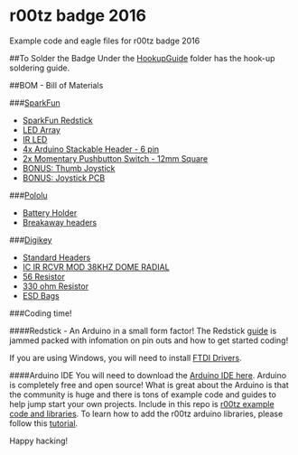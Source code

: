 # r00tz badge 2016
Example code and eagle files for r00tz badge 2016

##To Solder the Badge
Under the [HookupGuide](https://github.com/HelloTechie/r00tzbadge/tree/master/HookupGuide) folder has the hook-up soldering guide.

##BOM - Bill of Materials

###[SparkFun](https://www.sparkfun.com)

* [SparkFun Redstick](https://www.sparkfun.com/products/13741)
* [LED Array](https://www.sparkfun.com/products/13795)
* [IR LED](https://www.sparkfun.com/products/9349)
* [4x Arduino Stackable Header - 6 pin](https://www.sparkfun.com/products/9280)
* [2x Momentary Pushbutton Switch - 12mm Square](https://www.sparkfun.com/products/9190)
* [BONUS: Thumb Joystick](https://www.sparkfun.com/products/9032)
* [BONUS: Joystick PCB](https://www.sparkfun.com/products/9110)

###[Pololu](https://www.pololu.com)

* [Battery Holder](https://www.pololu.com/product/1160)
* [Breakaway headers](https://www.pololu.com/product/965)

###[Digikey](http://www.digikey.com/) 

* [Standard Headers](http://www.digikey.com/product-detail/en/sullins-connector-solutions/PPTC121LFBN-RC/S6100-ND/807231)
* [IC IR RCVR MOD 38KHZ DOME RADIAL](http://www.digikey.com/scripts/DkSearch/dksus.dll?Detail&itemSeq=201968569&uq=636052976367495774)
* [56 Resistor](http://www.digikey.com/product-detail/en/stackpole-electronics-inc/CFM12JT56R0/S56HCT-ND/2617631)
* [330 ohm Resistor](http://www.digikey.com/product-detail/en/yageo/CFR-12JB-52-330R/330EBK-ND/4009)
* [ESD Bags](http://www.digikey.com/product-detail/en/scs/10046/SCP313-ND/1621588)

###Coding time!

####Redstick - An Arduino in a small form factor!
The Redstick [guide](https://learn.sparkfun.com/tutorials/redstick-hookup-guide?_ga=1.155838777.304927311.1426541708) is jammed packed with infomation on pin outs and how to get started coding!

If you are using Windows, you will need to install [FTDI Drivers](https://learn.sparkfun.com/tutorials/how-to-install-ftdi-drivers). 

####Arduino IDE
You will need to download the [Arduino IDE here](https://www.arduino.cc/en/Main/Software). Arduino is completely free and open source! What is great about the Arduino is that the community is huge and there is tons of example code and guides to help jump start your own projects. Include in this repo is [r00tz example code and libraries](https://github.com/HelloTechie/r00tzbadge/tree/master/Libraries). To learn how to add the r00tz arduino libraries, please follow this [tutorial](https://learn.sparkfun.com/tutorials/installing-an-arduino-library?_ga=1.197370157.304927311.1426541708).

Happy hacking!

